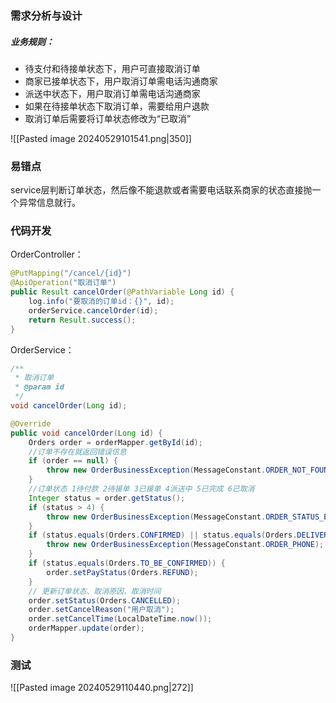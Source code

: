 ### 需求分析与设计

##### 业务规则：

- 待支付和待接单状态下，用户可直接取消订单
- 商家已接单状态下，用户取消订单需电话沟通商家
- 派送中状态下，用户取消订单需电话沟通商家
- 如果在待接单状态下取消订单，需要给用户退款
- 取消订单后需要将订单状态修改为“已取消”

![[Pasted image 20240529101541.png|350]]

### 易错点

service层判断订单状态，然后像不能退款或者需要电话联系商家的状态直接抛一个异常信息就行。

### 代码开发

OrderController：

```java
@PutMapping("/cancel/{id}")  
@ApiOperation("取消订单")  
public Result cancelOrder(@PathVariable Long id) {  
    log.info("要取消的订单id：{}", id);  
    orderService.cancelOrder(id);  
    return Result.success();  
}
```

OrderService：

```java
/**  
 * 取消订单  
 * @param id  
 */  
void cancelOrder(Long id);
```

```java
@Override  
public void cancelOrder(Long id) {  
    Orders order = orderMapper.getById(id);  
    //订单不存在就返回错误信息  
    if (order == null) {  
        throw new OrderBusinessException(MessageConstant.ORDER_NOT_FOUND);  
    }  
    //订单状态 1待付款 2待接单 3已接单 4派送中 5已完成 6已取消  
    Integer status = order.getStatus();  
    if (status > 4) {  
        throw new OrderBusinessException(MessageConstant.ORDER_STATUS_ERROR);  
    }  
    if (status.equals(Orders.CONFIRMED) || status.equals(Orders.DELIVERY_IN_PROGRESS)) {  
        throw new OrderBusinessException(MessageConstant.ORDER_PHONE);  
    }  
    if (status.equals(Orders.TO_BE_CONFIRMED)) {  
        order.setPayStatus(Orders.REFUND);  
    }  
    // 更新订单状态、取消原因、取消时间  
    order.setStatus(Orders.CANCELLED);  
    order.setCancelReason("用户取消");  
    order.setCancelTime(LocalDateTime.now());  
    orderMapper.update(order);  
}
```

### 测试

![[Pasted image 20240529110440.png|272]]